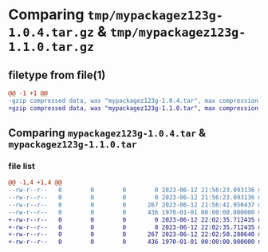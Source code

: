 # Comparing `tmp/mypackagez123g-1.0.4.tar.gz` & `tmp/mypackagez123g-1.1.0.tar.gz`

## filetype from file(1)

```diff
@@ -1 +1 @@
-gzip compressed data, was "mypackagez123g-1.0.4.tar", max compression
+gzip compressed data, was "mypackagez123g-1.1.0.tar", max compression
```

## Comparing `mypackagez123g-1.0.4.tar` & `mypackagez123g-1.1.0.tar`

### file list

```diff
@@ -1,4 +1,4 @@
--rw-r--r--   0        0        0        0 2023-06-12 21:56:23.093136 mypackagez123g-1.0.4/README.md
--rw-r--r--   0        0        0        0 2023-06-12 21:56:23.093136 mypackagez123g-1.0.4/mypackagez123g/__init__.py
--rw-r--r--   0        0        0      267 2023-06-12 21:56:41.950437 mypackagez123g-1.0.4/pyproject.toml
--rw-r--r--   0        0        0      436 1970-01-01 00:00:00.000000 mypackagez123g-1.0.4/PKG-INFO
+-rw-r--r--   0        0        0        0 2023-06-12 22:02:35.712435 mypackagez123g-1.1.0/README.md
+-rw-r--r--   0        0        0        0 2023-06-12 22:02:35.712435 mypackagez123g-1.1.0/mypackagez123g/__init__.py
+-rw-r--r--   0        0        0      267 2023-06-12 22:02:50.280640 mypackagez123g-1.1.0/pyproject.toml
+-rw-r--r--   0        0        0      436 1970-01-01 00:00:00.000000 mypackagez123g-1.1.0/PKG-INFO
```

